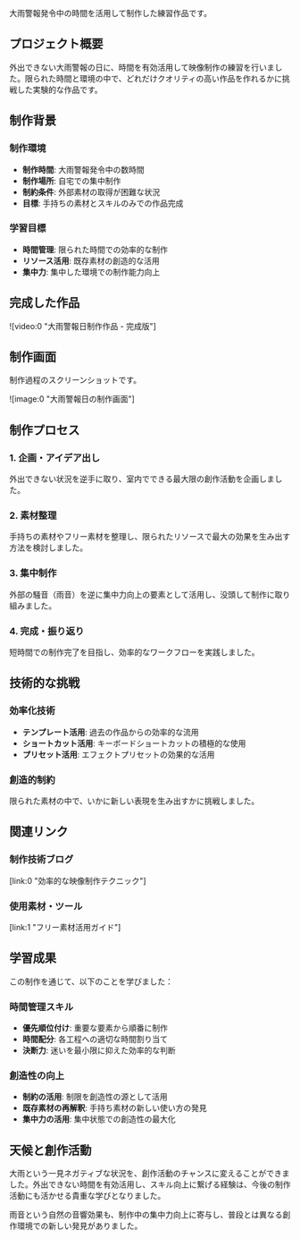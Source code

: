 大雨警報発令中の時間を活用して制作した練習作品です。

## プロジェクト概要

外出できない大雨警報の日に、時間を有効活用して映像制作の練習を行いました。限られた時間と環境の中で、どれだけクオリティの高い作品を作れるかに挑戦した実験的な作品です。

## 制作背景

### 制作環境

- **制作時間**: 大雨警報発令中の数時間
- **制作場所**: 自宅での集中制作
- **制約条件**: 外部素材の取得が困難な状況
- **目標**: 手持ちの素材とスキルのみでの作品完成

### 学習目標

- **時間管理**: 限られた時間での効率的な制作
- **リソース活用**: 既存素材の創造的な活用
- **集中力**: 集中した環境での制作能力向上

## 完成した作品

![video:0 "大雨警報日制作作品 - 完成版"]

## 制作画面

制作過程のスクリーンショットです。

![image:0 "大雨警報日の制作画面"]

## 制作プロセス

### 1. 企画・アイデア出し

外出できない状況を逆手に取り、室内でできる最大限の創作活動を企画しました。

### 2. 素材整理

手持ちの素材やフリー素材を整理し、限られたリソースで最大の効果を生み出す方法を検討しました。

### 3. 集中制作

外部の騒音（雨音）を逆に集中力向上の要素として活用し、没頭して制作に取り組みました。

### 4. 完成・振り返り

短時間での制作完了を目指し、効率的なワークフローを実践しました。

## 技術的な挑戦

### 効率化技術

- **テンプレート活用**: 過去の作品からの効率的な流用
- **ショートカット活用**: キーボードショートカットの積極的な使用
- **プリセット活用**: エフェクトプリセットの効果的な活用

### 創造的制約

限られた素材の中で、いかに新しい表現を生み出すかに挑戦しました。

## 関連リンク

### 制作技術ブログ

[link:0 "効率的な映像制作テクニック"]

### 使用素材・ツール

[link:1 "フリー素材活用ガイド"]

## 学習成果

この制作を通じて、以下のことを学びました：

### 時間管理スキル

- **優先順位付け**: 重要な要素から順番に制作
- **時間配分**: 各工程への適切な時間割り当て
- **決断力**: 迷いを最小限に抑えた効率的な判断

### 創造性の向上

- **制約の活用**: 制限を創造性の源として活用
- **既存素材の再解釈**: 手持ち素材の新しい使い方の発見
- **集中力の活用**: 集中状態での創造性の最大化

## 天候と創作活動

大雨という一見ネガティブな状況を、創作活動のチャンスに変えることができました。外出できない時間を有効活用し、スキル向上に繋げる経験は、今後の制作活動にも活かせる貴重な学びとなりました。

雨音という自然の音響効果も、制作中の集中力向上に寄与し、普段とは異なる創作環境での新しい発見がありました。
